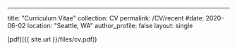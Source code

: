 ---
title: "Curriculum Vitae"
collection: CV
permalink: /CV/recent
#date: 2020-06-02
location: "Seattle, WA"
author_profile: false
layout: single

[pdf]({{ site.url }}/files/cv.pdf))
